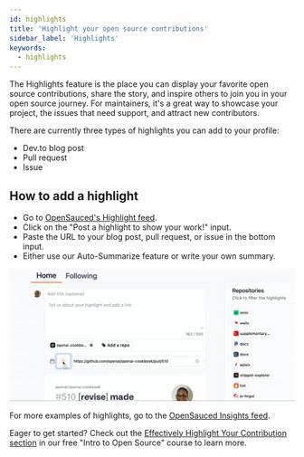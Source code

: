 ```yaml
---
id: highlights
title: 'Highlight your open source contributions'
sidebar_label: 'Highlights'
keywords:
  - highlights
---
```


The Highlights feature is the place you can display your favorite open source contributions, share the story, and inspire others to join you in your open source journey. For maintainers, it's a great way to showcase your project, the issues that need support, and attract new contributors.

There are currently three types of highlights you can add to your profile: 
- Dev.to blog post
- Pull request
- Issue

## How to add a highlight
- Go to [OpenSauced's Highlight feed](https://insights.opensauced.pizza/feed).
- Click on the "Post a highlight to show your work!" input.
- Paste the URL to your blog post, pull request, or issue in the bottom input.
- Either use our Auto-Summarize feature or write your own summary.

![highlights demo](../../static/gif/highlight.gif)

For more examples of highlights, go to the [OpenSauced Insights feed](https://insights.opensauced.pizza/feed).

Eager to get started? Check out the [Effectively Highlight Your Contribution section](https://github.com/open-sauced/intro/blob/main/06-the-secret-sauce.md#effectively-highlight-your-contributions) in our free "Intro to Open Source" course to learn more.

